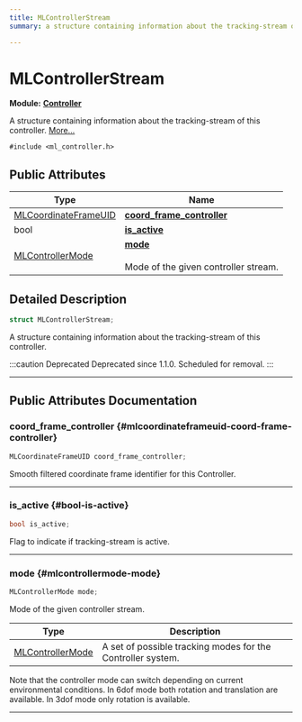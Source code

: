 ```yaml
---
title: MLControllerStream
summary: a structure containing information about the tracking-stream of this controller. 

---
```


# MLControllerStream

**Module:** **[Controller](/versioned_docs/version-22-Feb-2023/api-ref/api/Modules/group___controller/group___controller.md)**



A structure containing information about the tracking-stream of this controller.  [More...](#detailed-description)


`#include <ml_controller.h>`

## Public Attributes

| Type           | Name           |
| -------------- | -------------- |
| [MLCoordinateFrameUID](/versioned_docs/version-22-Feb-2023/api-ref/api/Modules/group___perception/struct_m_l_coordinate_frame_u_i_d.md) | **[coord_frame_controller](/versioned_docs/version-22-Feb-2023/api-ref/api/Modules/group___controller/struct_m_l_controller_stream.md#mlcoordinateframeuid-coord-frame-controller)**  |
| bool | **[is_active](/versioned_docs/version-22-Feb-2023/api-ref/api/Modules/group___controller/struct_m_l_controller_stream.md#bool-is-active)**  |
| [MLControllerMode](/versioned_docs/version-22-Feb-2023/api-ref/api/Modules/group___controller/group___controller.md#enums-mlcontrollermode) | **[mode](/versioned_docs/version-22-Feb-2023/api-ref/api/Modules/group___controller/struct_m_l_controller_stream.md#mlcontrollermode-mode)** <br></br>Mode of the given controller stream.  |

## Detailed Description

```cpp
struct MLControllerStream;
```

A structure containing information about the tracking-stream of this controller. 



:::caution Deprecated
Deprecated since 1.1.0. Scheduled for removal. 
:::



-----------
## Public Attributes Documentation

### coord_frame_controller {#mlcoordinateframeuid-coord-frame-controller}

```cpp
MLCoordinateFrameUID coord_frame_controller;
```


Smooth filtered coordinate frame identifier for this Controller. 





-----------

### is_active {#bool-is-active}

```cpp
bool is_active;
```


Flag to indicate if tracking-stream is active. 





-----------

### mode {#mlcontrollermode-mode}

```cpp
MLControllerMode mode;
```

Mode of the given controller stream. 


| Type | Description |
|--|--|
| [MLControllerMode](/versioned_docs/version-22-Feb-2023/api-ref/api/Modules/group___controller/group___controller.md#enums-mlcontrollermode) | A set of possible tracking modes for the Controller system.  |


Note that the controller mode can switch depending on current environmental conditions. In 6dof mode both rotation and translation are available. In 3dof mode only rotation is available. 





-----------



